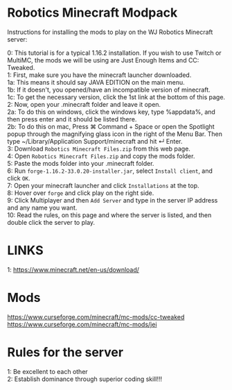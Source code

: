 # Robotics Minecraft Modpack
Instructions for installing the mods to play on the WJ Robotics Minecraft server:

0: This tutorial is for a typical 1.16.2 installation. If you wish to use Twitch or MultiMC,
the mods we will be using are Just Enough Items and CC: Tweaked.\
1: First, make sure you have the minecraft launcher downloaded.\
1a: This means it should say JAVA EDITION on the main menu.\
1b: If it doesn't, you opened/have an incompatible version of minecraft.\
1c: To get the necessary version, click the 1st link at the bottom of this page.\
2: Now, open your .minecraft folder and leave it open.\
2a: To do this on windows, click the windows key, type %appdata%, and then press enter and it should be listed there.\
2b: To do this on mac, Press ⌘ Command + Space or open the Spotlight popup through the magnifying glass icon in the right of the Menu Bar.
Then type ~/Library/Application Support/minecraft and hit ↵ Enter.\
3: Download `Robotics Minecraft Files.zip` from this web page.\
4: Open `Robotics Minecraft Files.zip` and copy the mods folder.\
5: Paste the mods folder into your .minecraft folder.\
6: Run `forge-1.16.2-33.0.20-installer.jar`, select `Install client`, and click `OK`.\
7: Open your minecraft launcher and click `Installations` at the top.\
8: Hover over `forge` and click play on the right side.\
9: Click Multiplayer and then `Add Server` and type in the server IP address and any name you want.\
10: Read the rules, on this page and where the server is listed, and then double click the server to play.


# LINKS

1: https://www.minecraft.net/en-us/download/  



# Mods
https://www.curseforge.com/minecraft/mc-mods/cc-tweaked  \
https://www.curseforge.com/minecraft/mc-mods/jei  



# Rules for the server
1: Be excellent to each other\
2: Establish dominance through superior coding skill!!!
